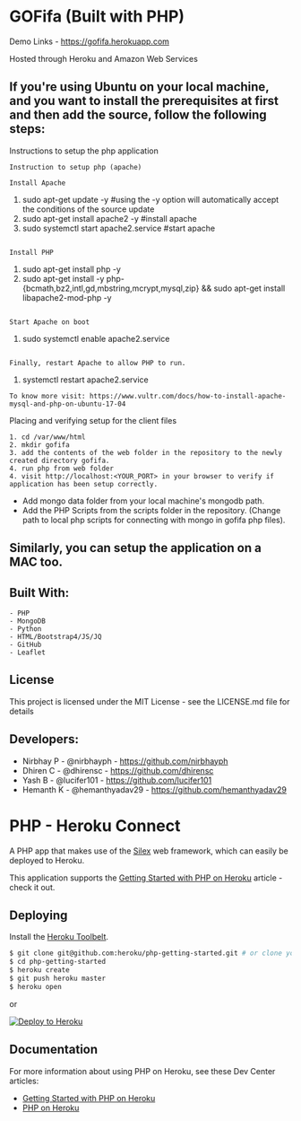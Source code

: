 # GOFifa (Built with PHP)

Demo Links - https://gofifa.herokuapp.com

Hosted through Heroku and Amazon Web Services

## If you're using Ubuntu on your local machine, and you want to install the prerequisites at first and then add the source, follow the following steps:

Instructions to setup the php application

```
Instruction to setup php (apache)

Install Apache
```
1. sudo apt-get update -y #using the -y option will automatically accept the conditions of the source update
2. sudo apt-get install apache2 -y #install apache
3. sudo systemctl start apache2.service #start apache
```

Install PHP
```
1. sudo apt-get install php -y
2. sudo apt-get install -y php-{bcmath,bz2,intl,gd,mbstring,mcrypt,mysql,zip} && sudo apt-get install libapache2-mod-php -y
```

Start Apache on boot
```
1. sudo systemctl enable apache2.service
```

Finally, restart Apache to allow PHP to run.
```
1. systemctl restart apache2.service

```
To know more visit: https://www.vultr.com/docs/how-to-install-apache-mysql-and-php-on-ubuntu-17-04
```

Placing and verifying setup for the client files
```
1. cd /var/www/html
2. mkdir gofifa
3. add the contents of the web folder in the repository to the newly created directory gofifa.
4. run php from web folder
4. visit http://localhost:<YOUR_PORT> in your browser to verify if application has been setup correctly.
```
- Add mongo data folder from your local machine's mongodb path.
- Add the PHP Scripts from the scripts folder in the repository. (Change path to local php scripts for connecting with mongo in gofifa php files).  

## Similarly, you can setup the application on a MAC too.

## Built With:
    - PHP
    - MongoDB
    - Python
    - HTML/Bootstrap4/JS/JQ
    - GitHub
    - Leaflet
    
## License
This project is licensed under the MIT License - see the LICENSE.md file for details

## Developers:
- Nirbhay P - @nirbhayph - https://github.com/nirbhayph 
- Dhiren C - @dhirensc - https://github.com/dhirensc 
- Yash B - @lucifer101 - https://github.com/lucifer101 
- Hemanth K - @hemanthyadav29 - https://github.com/hemanthyadav29 

# PHP - Heroku Connect

A PHP app that makes use of the [Silex](http://silex.sensiolabs.org/) web framework, which can easily be deployed to Heroku.

This application supports the [Getting Started with PHP on Heroku](https://devcenter.heroku.com/articles/getting-started-with-php) article - check it out.

## Deploying

Install the [Heroku Toolbelt](https://toolbelt.heroku.com/).

```sh
$ git clone git@github.com:heroku/php-getting-started.git # or clone your own fork
$ cd php-getting-started
$ heroku create
$ git push heroku master
$ heroku open
```

or

[![Deploy to Heroku](https://www.herokucdn.com/deploy/button.png)](https://heroku.com/deploy)

## Documentation

For more information about using PHP on Heroku, see these Dev Center articles:

- [Getting Started with PHP on Heroku](https://devcenter.heroku.com/articles/getting-started-with-php)
- [PHP on Heroku](https://devcenter.heroku.com/categories/php)


